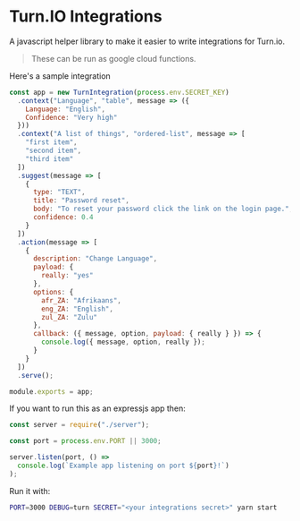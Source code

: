 # Turn.IO Integrations

A javascript helper library to make it easier to write integrations for Turn.io.

> These can be run as google cloud functions.

Here's a sample integration

```javascript
const app = new TurnIntegration(process.env.SECRET_KEY)
  .context("Language", "table", message => ({
    Language: "English",
    Confidence: "Very high"
  }))
  .context("A list of things", "ordered-list", message => [
    "first item",
    "second item",
    "third item"
  ])
  .suggest(message => [
    {
      type: "TEXT",
      title: "Password reset",
      body: "To reset your password click the link on the login page.",
      confidence: 0.4
    }
  ])
  .action(message => [
    {
      description: "Change Language",
      payload: {
        really: "yes"
      },
      options: {
        afr_ZA: "Afrikaans",
        eng_ZA: "English",
        zul_ZA: "Zulu"
      },
      callback: ({ message, option, payload: { really } }) => {
        console.log({ message, option, really });
      }
    }
  ])
  .serve();

module.exports = app;
```

If you want to run this as an expressjs app then:

```javascript
const server = require("./server");

const port = process.env.PORT || 3000;

server.listen(port, () =>
  console.log(`Example app listening on port ${port}!`)
);
```

Run it with:

```bash
PORT=3000 DEBUG=turn SECRET="<your integrations secret>" yarn start
```
